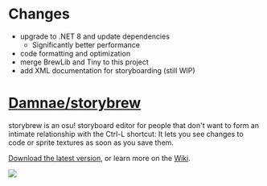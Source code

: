 # Changes
* upgrade to .NET 8 and update dependencies
    - Significantly better performance
* code formatting and optimization
* merge BrewLib and Tiny to this project
* add XML documentation for storyboarding (still WIP)

# [Damnae/storybrew](https://github.com/Damnae/storybrew)
storybrew is an osu! storyboard editor for people that don't want to form an intimate relationship with the Ctrl-L shortcut: It lets you see changes to code or sprite textures as soon as you save them.

[Download the latest version](https://github.com/Damnae/storybrew/releases/latest), or learn more on the [Wiki](https://github.com/Damnae/storybrew/wiki/Getting-Started-%28Without-Programming%29).

[![](http://puu.sh/po6Tt/00d807e1ae.png)](https://github.com/Damnae/storybrew/wiki)